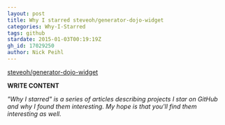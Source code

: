 ```yaml
---
layout: post
title: Why I starred steveoh/generator-dojo-widget
categories: Why-I-Starred
tags: github
stardate: 2015-01-03T00:19:19Z
gh_id: 17029250
author: Nick Peihl
---
```


[steveoh/generator-dojo-widget](star.repo.html_url)

**WRITE CONTENT**

*"Why I starred" is a series of articles describing projects I star on GitHub and why I found them interesting. My hope is that you'll find them interesting as well.*

